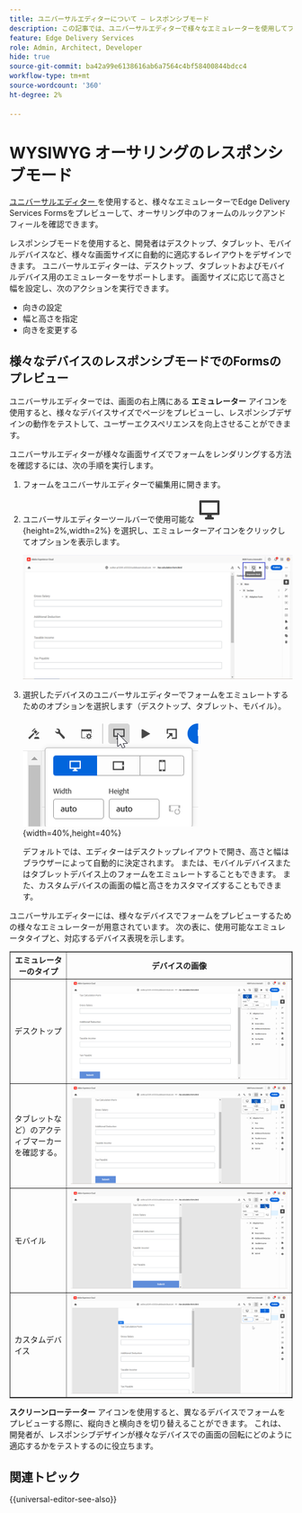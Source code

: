 ```yaml
---
title: ユニバーサルエディターについて – レスポンシブモード
description: この記事では、ユニバーサルエディターで様々なエミュレーターを使用してフォームをプレビューし、オーサリング中のルックアンドフィールを視覚化する方法について説明します。
feature: Edge Delivery Services
role: Admin, Architect, Developer
hide: true
source-git-commit: ba42a99e6138616ab6a7564c4bf58400844bdcc4
workflow-type: tm+mt
source-wordcount: '360'
ht-degree: 2%

---
```



# WYSIWYG オーサリングのレスポンシブモード

[ ユニバーサルエディター ](/help/edge/docs/forms/universal-editor/overview-universal-editor-for-edge-delivery-services-for-forms.md) を使用すると、様々なエミュレーターでEdge Delivery Services Formsをプレビューして、オーサリング中のフォームのルックアンドフィールを確認できます。

レスポンシブモードを使用すると、開発者はデスクトップ、タブレット、モバイルデバイスなど、様々な画面サイズに自動的に適応するレイアウトをデザインできます。 ユニバーサルエディターは、デスクトップ、タブレットおよびモバイルデバイス用のエミュレーターをサポートします。 画面サイズに応じて高さと幅を設定し、次のアクションを実行できます。
* 向きの設定
* 幅と高さを指定
* 向きを変更する

## 様々なデバイスのレスポンシブモードでのFormsのプレビュー

ユニバーサルエディターでは、画面の右上隅にある **エミュレーター** アイコンを使用すると、様々なデバイスサイズでページをプレビューし、レスポンシブデザインの動作をテストして、ユーザーエクスペリエンスを向上させることができます。

ユニバーサルエディターが様々な画面サイズでフォームをレンダリングする方法を確認するには、次の手順を実行します。

1. フォームをユニバーサルエディターで編集用に開きます。
1. ユニバーサルエディターツールバーで使用可能な ![ エミュレーターアイコン ](/help/edge/docs/forms/universal-editor/assets/emulator.png){height=2%,width=2%} を選択し、エミュレーターアイコンをクリックしてオプションを表示します。

   ![ レスポンシブモード ](/help/edge/docs/forms/universal-editor/assets/universal-editor-emulator.png)

1. 選択したデバイスのユニバーサルエディターでフォームをエミュレートするためのオプションを選択します（デスクトップ、タブレット、モバイル）。

   ![ レスポンシブモード ](/help/edge/docs/forms/universal-editor/assets/ue-responsivemode.png){width=40%,height=40%}

   デフォルトでは、エディターはデスクトップレイアウトで開き、高さと幅はブラウザーによって自動的に決定されます。 または、モバイルデバイスまたはタブレットデバイス上のフォームをエミュレートすることもできます。 また、カスタムデバイスの画面の幅と高さをカスタマイズすることもできます。

ユニバーサルエディターには、様々なデバイスでフォームをプレビューするための様々なエミュレーターが用意されています。 次の表に、使用可能なエミュレータタイプと、対応するデバイス表現を示します。

<table border="1" style="text-align:" left; border-collapse: collapse;">
    <tr>
        <th style="width: 20%">エミュレーターのタイプ</th>
        <th style="width: 80%">デバイスの画像</th>
    </tr>
    <tr>
        <td style="width: 20%">デスクトップ</td>
        <td style="width: 80%"><img src="/help/edge/docs/forms/universal-editor/assets/universal-editor-desktop.png" alt="デスクトップエミュレーター" style="width: auto; height: auto"></td>
    </tr>
    <tr>
        <td style="width: 20%">タブレットなど）のアクティブマーカーを確認する。</td>
        <td style="width: 80%"><img src="/help/edge/docs/forms/universal-editor/assets/universal-editor-tab.png" alt="タブレットエミュレーター" style="width: auto; height: auto"></td>
    </tr>
    <tr>
        <td style="width: 20%">モバイル</td>
        <td style="width: 80%"><img src="/help/edge/docs/forms/universal-editor/assets/universal-editor-mobile.png" alt="モバイルエミュレーター" style="width: auto; height: auto"></td>
    </tr>
    <tr>
        <td style="width: 20%">カスタムデバイス</td>
        <td style="width: 80%"><img src="/help/edge/docs/forms/universal-editor/assets/universal-editor-custom.png" alt="カスタムデバイスエミュレーター" style="width: auto; height: auto"></td>
    </tr>
</table>

**スクリーンローテーター** アイコンを使用すると、異なるデバイスでフォームをプレビューする際に、縦向きと横向きを切り替えることができます。 これは、開発者が、レスポンシブデザインが様々なデバイスでの画面の回転にどのように適応するかをテストするのに役立ちます。

## 関連トピック

{{universal-editor-see-also}}



